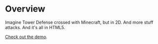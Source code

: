 # Overview #

Imagine Tower Defense crossed with Minecraft, but in 2D. And more stuff attacks. And it's all in HTML5.

[Check out the demo][demo].

  [demo]: http://www.davidrhayes.com/minedefender/index.html